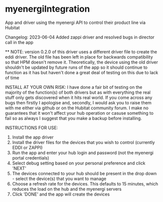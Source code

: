 # myenergiIntegration
App and driver using the myenergi API to control their product line via Hubitat

Changelog:
  2023-06-04  Added zappi driver and resolved bugs in director call in the app
  
** NOTE: version 0.2.0 of this driver uses a different driver file to create the eddi driver. The old file has been left in place for backwards compatibility so that HPM doesn't remove it. Theoretically, the device using the old driver shouldn't be updated by future runs of the app so it should continue to function as it has but haven't done a great deal of testing on this due to lack of time

INSTALL AT YOUR OWN RISK: I have done a fair bit of testing on the majority of the function(s) of both drivers but as with everything the real stuff only gets discovered when it hits real world. If you come across any bugs then firstly I apologise and, secondly, I would ask you to raise them with me either via github or on the Hubitat community forum. I make no guarantees that it won't affect your hub operation or casuse something to fail so as always I suggest that you make a backup before installing.

INSTRUCTIONS FOR USE:

1. Install the app driver
2. Install the driver files for the devices that you wish to control (currently EDDI or ZAPPI)
3. Run the app and enter your hub login and password (not the myenergi portal credentials)
4. Select debug setting based on your personal preference and click 'NEXT'
5. The devices connected to your hub should be present in the drop down - select the device(s) that you want to manage
6. Choose a refresh rate for the devices. This defaults to 15 minutes, which reduces the load on the hub and the myenergi servers
7. Click 'DONE' and the app will create the devices
